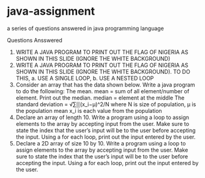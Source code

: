 # java-assignment
a series of questions answered in java programming language

Questions Ansswered 
1. WRITE A JAVA PROGRAM TO PRINT OUT THE FLAG OF NIGERIA AS SHOWN IN THIS SLIDE (IGNORE THE WHITE BACKGROUND)
2. WRITE A JAVA PROGRAM TO PRINT OUT THE FLAG OF NIGERIA AS SHOWN IN THIS SLIDE (IGNORE THE WHITE BACKGROUND). TO DO THIS, a. USE A SINGLE LOOP, b. USE A NESTED LOOP
3. Consider an array that has the data shown below. Write a java program to do the following:
The mean. mean = sum of all element/number of element.
Print out the median. median = element at the middle
The standard deviation = √∑▒(x_i−μ)^2/N 
	where N is size of population, μ is the population mean
	 x_i is each value from the population
4. Declare an array of length 10.
Write a program using a loop to assign elements to the array by accepting input from the user. Make sure to state the index that the user’s input will be to the user before accepting the input.
Using a for each loop, print out the input entered by the user.
5. Declare a 2D array of size 10 by 10.
Write a program using a loop to assign elements to the array by accepting input from the user. Make sure to state the index that the user’s input will be to the user before accepting the input.
Using a for each loop, print out the input entered by the user.

